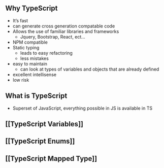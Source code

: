 ## Why TypeScript
-   It’s fast
-   can generate cross generation compatable code
-   Allows the use of familiar libraries and frameworks
    -   Jquery, Bootstrap, React, ect…
-   NPM compatible
-   Static typing
    -   leads to easy refactoring
    -   less mistakes
-   easy to maintain
    -   can look at types of variables and objects that are already defined
-   excellent intellisense
-   low risk
## What is TypeScript
-   Superset of JavaScript, everything possible in JS is available in TS
## [[TypeScript Variables]] 
## [[TypeScript Enums]] 
## [[TypeScript Mapped Type]] 